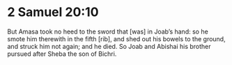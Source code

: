 # 2 Samuel 20:10

But Amasa took no heed to the sword that [was] in Joab’s hand: so he smote him therewith in the fifth [rib], and shed out his bowels to the ground, and struck him not again; and he died. So Joab and Abishai his brother pursued after Sheba the son of Bichri.